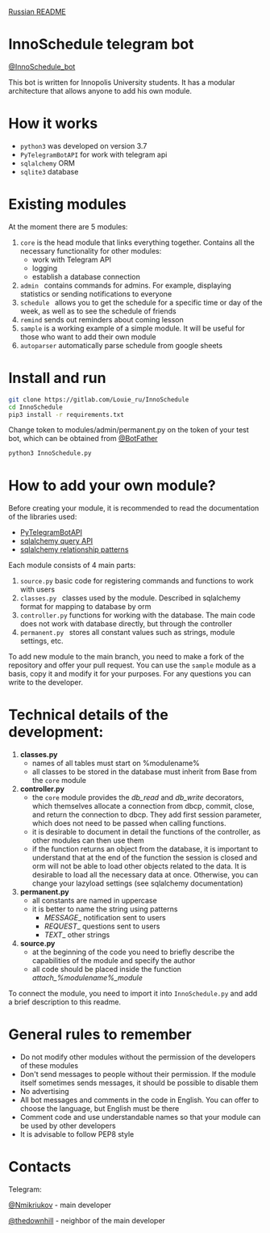 [Russian README](README.ru.md)


# InnoSchedule telegram bot

[@InnoSchedule_bot](https://t.me/InnoSchedule_bot)

This bot is written for Innopolis University students. It has a modular architecture that allows anyone to add his own module.


# How it works

- `python3` was developed on version 3.7
- `PyTelegramBotAPI` for work with telegram api
- `sqlalchemy` ORM
- `sqlite3` database


# Existing modules

At the moment there are 5 modules:

1. `core` is the head module that links everything together. Contains all the necessary functionality for other modules:
    - work with Telegram API
    - logging
    - establish a database connection
2. `admin ` contains commands for admins. For example, displaying statistics or sending notifications to everyone
3. `schedule ` allows you to get the schedule for a specific time or day of the week, as well as to see the schedule of friends
4. `remind` sends out reminders about coming lesson
5. `sample` is a working example of a simple module. It will be useful for those who want to add their own module
6. `autoparser` automatically parse schedule from google sheets


# Install and run

```bash
git clone https://gitlab.com/Louie_ru/InnoSchedule
cd InnoSchedule
pip3 install -r requirements.txt
```
Change token to modules/admin/permanent.py on the token of your test bot, which can be obtained from [@BotFather](https://t.me/BotFather)
```bash
python3 InnoSchedule.py
```


# How to add your own module?

Before creating your module, it is recommended to read the documentation of the libraries used:

- [PyTelegramBotAPI](https://github.com/eternnoir/pyTelegramBotAPI)
- [sqlalchemy query API](https://docs.sqlalchemy.org/en/latest/orm/query.html)
- [sqlalchemy relationship patterns](https://docs.sqlalchemy.org/en/latest/orm/basic_relationships.html)

Each module consists of 4 main parts:

1. `source.py` basic code for registering commands and functions to work with users
2. `classes.py ` classes used by the module. Described in sqlalchemy format for mapping to database by orm
3. `controller.py` functions for working with the database. The main code does not work with database directly, but through the controller
4. `permanent.py ` stores all constant values such as strings, module settings, etc. 

To add new module to the main branch, you need to make a fork of the repository and offer your pull request.
You can use the `sample` module as a basis, copy it and modify it for your purposes.
For any questions you can write to the developer.


# Technical details of the development:

1. **classes.py**
    - names of all tables must start on %modulename%
    - all classes to be stored in the database must inherit from Base from the `core` module
2. **controller.py**
    - the `core` module provides the _db_read_ and _db_write_ decorators, which themselves allocate a connection from dbcp, commit, close, and return the connection to dbcp. They add first session parameter, which does not need to be passed when calling functions.
    - it is desirable to document in detail the functions of the controller, as other modules can then use them
    - if the function returns an object from the database, it is important to understand that at the end of the function the session is closed and orm will not be able to load other objects related to the data. It is desirable to load all the necessary data at once. Otherwise, you can change your lazyload settings (see sqlalchemy documentation)
3. **permanent.py**
    - all constants are named in uppercase
    - it is better to name the string using patterns
        * _MESSAGE__ notification sent to users
        * _REQUEST__ questions sent to users
        * _TEXT__ other strings
4. **source.py**
    - at the beginning of the code you need to briefly describe the capabilities of the module and specify the author
    - all code should be placed inside the function *attach_%modulename%_module*

To connect the module, you need to import it into `InnoSchedule.py` and add a brief description to this readme.


# General rules to remember

- Do not modify other modules without the permission of the developers of these modules
- Don't send messages to people without their permission. If the module itself sometimes sends messages, it should be possible to disable them
- No advertising
- All bot messages and comments in the code in English. You can offer to choose the language, but English must be there
- Comment code and use understandable names so that your module can be used by other developers
- It is advisable to follow PEP8 style


# Contacts

Telegram:

[@Nmikriukov](https://t.me/Nmikriukov) - main developer

[@thedownhill](https://t.me/thedownhill) - neighbor of the main developer
